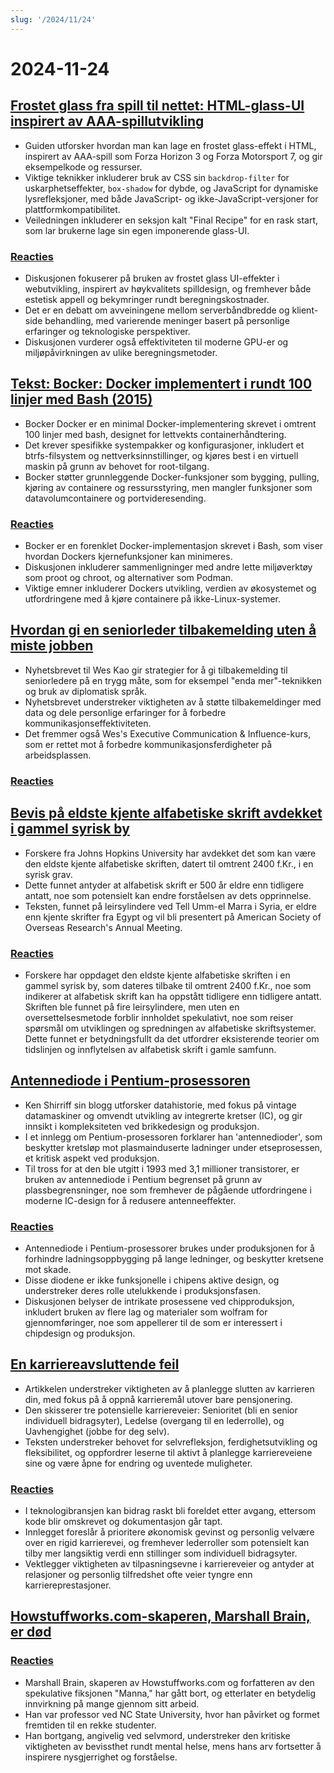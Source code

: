 ```yaml
---
slug: '/2024/11/24'
---
```


# 2024-11-24

## [Frostet glass fra spill til nettet: HTML-glass-UI inspirert av AAA-spillutvikling](https://www.tyleo.com/html-glass.html)

- Guiden utforsker hvordan man kan lage en frostet glass-effekt i HTML, inspirert av AAA-spill som Forza Horizon 3 og Forza Motorsport 7, og gir eksempelkode og ressurser.
- Viktige teknikker inkluderer bruk av CSS sin `backdrop-filter` for uskarphetseffekter, `box-shadow` for dybde, og JavaScript for dynamiske lysrefleksjoner, med både JavaScript- og ikke-JavaScript-versjoner for plattformkompatibilitet.
- Veiledningen inkluderer en seksjon kalt "Final Recipe" for en rask start, som lar brukerne lage sin egen imponerende glass-UI.

### [Reacties](https://news.ycombinator.com/item?id=42225481)

- Diskusjonen fokuserer på bruken av frostet glass UI-effekter i webutvikling, inspirert av høykvalitets spilldesign, og fremhever både estetisk appell og bekymringer rundt beregningskostnader.
- Det er en debatt om avveiningene mellom serverbåndbredde og klient-side behandling, med varierende meninger basert på personlige erfaringer og teknologiske perspektiver.
- Diskusjonen vurderer også effektiviteten til moderne GPU-er og miljøpåvirkningen av ulike beregningsmetoder.

## [Tekst: Bocker: Docker implementert i rundt 100 linjer med Bash (2015)](https://github.com/p8952/bocker)

- Bocker Docker er en minimal Docker-implementering skrevet i omtrent 100 linjer med bash, designet for lettvekts containerhåndtering.
- Det krever spesifikke systempakker og konfigurasjoner, inkludert et btrfs-filsystem og nettverksinnstillinger, og kjøres best i en virtuell maskin på grunn av behovet for root-tilgang.
- Bocker støtter grunnleggende Docker-funksjoner som bygging, pulling, kjøring av containere og ressursstyring, men mangler funksjoner som datavolumcontainere og portvideresending.

### [Reacties](https://news.ycombinator.com/item?id=42224670)

- Bocker er en forenklet Docker-implementasjon skrevet i Bash, som viser hvordan Dockers kjernefunksjoner kan minimeres.
- Diskusjonen inkluderer sammenligninger med andre lette miljøverktøy som proot og chroot, og alternativer som Podman.
- Viktige emner inkluderer Dockers utvikling, verdien av økosystemet og utfordringene med å kjøre containere på ikke-Linux-systemer.

## [Hvordan gi en seniorleder tilbakemelding uten å miste jobben](https://newsletter.weskao.com/p/how-to-give-a-senior-leader-feedback-without-getting-fired)

- Nyhetsbrevet til Wes Kao gir strategier for å gi tilbakemelding til seniorledere på en trygg måte, som for eksempel "enda mer"-teknikken og bruk av diplomatisk språk.
- Nyhetsbrevet understreker viktigheten av å støtte tilbakemeldinger med data og dele personlige erfaringer for å forbedre kommunikasjonseffektiviteten.
- Det fremmer også Wes's Executive Communication & Influence-kurs, som er rettet mot å forbedre kommunikasjonsferdigheter på arbeidsplassen.

### [Reacties](https://news.ycombinator.com/item?id=42223099)

## [Bevis på eldste kjente alfabetiske skrift avdekket i gammel syrisk by](https://hub.jhu.edu/2024/11/21/ancient-alphabet-discovered-syria/)

- Forskere fra Johns Hopkins University har avdekket det som kan være den eldste kjente alfabetiske skriften, datert til omtrent 2400 f.Kr., i en syrisk grav.
- Dette funnet antyder at alfabetisk skrift er 500 år eldre enn tidligere antatt, noe som potensielt kan endre forståelsen av dets opprinnelse.
- Teksten, funnet på leirsylindere ved Tell Umm-el Marra i Syria, er eldre enn kjente skrifter fra Egypt og vil bli presentert på American Society of Overseas Research's Annual Meeting.

### [Reacties](https://news.ycombinator.com/item?id=42224330)

- Forskere har oppdaget den eldste kjente alfabetiske skriften i en gammel syrisk by, som dateres tilbake til omtrent 2400 f.Kr., noe som indikerer at alfabetisk skrift kan ha oppstått tidligere enn tidligere antatt. Skriften ble funnet på fire leirsylindere, men uten en oversettelsesmetode forblir innholdet spekulativt, noe som reiser spørsmål om utviklingen og spredningen av alfabetiske skriftsystemer. Dette funnet er betydningsfullt da det utfordrer eksisterende teorier om tidslinjen og innflytelsen av alfabetisk skrift i gamle samfunn.

## [Antennediode i Pentium-prosessoren](http://www.righto.com/2024/11/antenna-diodes-in-pentium-processor.html)

- Ken Shirriff sin blogg utforsker datahistorie, med fokus på vintage datamaskiner og omvendt utvikling av integrerte kretser (IC), og gir innsikt i kompleksiteten ved brikkedesign og produksjon.
- I et innlegg om Pentium-prosessoren forklarer han 'antennedioder', som beskytter kretsløp mot plasmainduserte ladninger under etseprosessen, et kritisk aspekt ved produksjon.
- Til tross for at den ble utgitt i 1993 med 3,1 millioner transistorer, er bruken av antennediode i Pentium begrenset på grunn av plassbegrensninger, noe som fremhever de pågående utfordringene i moderne IC-design for å redusere antenneeffekter.

### [Reacties](https://news.ycombinator.com/item?id=42223690)

- Antennediode i Pentium-prosessorer brukes under produksjonen for å forhindre ladningsoppbygging på lange ledninger, og beskytter kretsene mot skade.
- Disse diodene er ikke funksjonelle i chipens aktive design, og understreker deres rolle utelukkende i produksjonsfasen.
- Diskusjonen belyser de intrikate prosessene ved chipproduksjon, inkludert bruken av flere lag og materialer som wolfram for gjennomføringer, noe som appellerer til de som er interessert i chipdesign og produksjon.

## [En karriereavsluttende feil](https://bitfieldconsulting.com/posts/career)

- Artikkelen understreker viktigheten av å planlegge slutten av karrieren din, med fokus på å oppnå karrieremål utover bare pensjonering.
- Den skisserer tre potensielle karriereveier: Senioritet (bli en senior individuell bidragsyter), Ledelse (overgang til en lederrolle), og Uavhengighet (jobbe for deg selv).
- Teksten understreker behovet for selvrefleksjon, ferdighetsutvikling og fleksibilitet, og oppfordrer leserne til aktivt å planlegge karriereveiene sine og være åpne for endring og uventede muligheter.

### [Reacties](https://news.ycombinator.com/item?id=42228538)

- I teknologibransjen kan bidrag raskt bli foreldet etter avgang, ettersom kode blir omskrevet og dokumentasjon går tapt.
- Innlegget foreslår å prioritere økonomisk gevinst og personlig velvære over en rigid karrierevei, og fremhever lederroller som potensielt kan tilby mer langsiktig verdi enn stillinger som individuell bidragsyter.
- Vektlegger viktigheten av tilpasningsevne i karriereveier og antyder at relasjoner og personlig tilfredshet ofte veier tyngre enn karriereprestasjoner.

## [Howstuffworks.com-skaperen, Marshall Brain, er død](https://www.wral.com/news/local/nc-state-marshall-brain-dies-november-2024/)

### [Reacties](https://news.ycombinator.com/item?id=42228759)

- Marshall Brain, skaperen av Howstuffworks.com og forfatteren av den spekulative fiksjonen "Manna," har gått bort, og etterlater en betydelig innvirkning på mange gjennom sitt arbeid.
- Han var professor ved NC State University, hvor han påvirket og formet fremtiden til en rekke studenter.
- Han bortgang, angivelig ved selvmord, understreker den kritiske viktigheten av bevissthet rundt mental helse, mens hans arv fortsetter å inspirere nysgjerrighet og forståelse.

<head>
  <meta property="og:title" content="Frostet glass fra spill til nettet: HTML-glass-UI inspirert av AAA-spillutvikling" />
  <meta property="og:type" content="website" />
  <meta property="og:image" content="https://og.cho.sh/api/og/?title=Frostet%20glass%20fra%20spill%20til%20nettet%3A%20HTML-glass-UI%20inspirert%20av%20AAA-spillutvikling&subheading=zondag%2024%20november%202024%3A%20Samenvatting%20Hacker%20News" />
</head>
